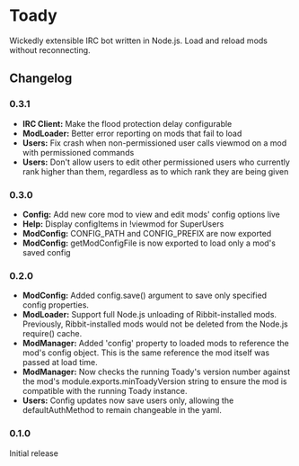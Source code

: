 # Toady
Wickedly extensible IRC bot written in Node.js.  Load and reload mods without reconnecting.

## Changelog
### 0.3.1
- **IRC Client:** Make the flood protection delay configurable
- **ModLoader:** Better error reporting on mods that fail to load
- **Users:** Fix crash when non-permissioned user calls viewmod on a mod with permissioned commands
- **Users:** Don't allow users to edit other permissioned users who currently rank higher than them, regardless as to which rank they are being given

### 0.3.0
- **Config:** Add new core mod to view and edit mods' config options live
- **Help:** Display configItems in !viewmod for SuperUsers
- **ModConfig:** CONFIG_PATH and CONFIG_PREFIX are now exported
- **ModConfig:** getModConfigFile is now exported to load only a mod's saved config

### 0.2.0
- **ModConfig:** Added config.save() argument to save only specified config properties.
- **ModLoader:** Support full Node.js unloading of Ribbit-installed mods.  Previously, Ribbit-installed mods would not be deleted from the Node.js require() cache.
- **ModManager:** Added 'config' property to loaded mods to reference the mod's config object.  This is the same reference the mod itself was passed at load time.
- **ModManager:** Now checks the running Toady's version number against the mod's module.exports.minToadyVersion string to ensure the mod is compatible with the running Toady instance.
- **Users:** Config updates now save users only, allowing the defaultAuthMethod to remain changeable in the yaml.

### 0.1.0
Initial release